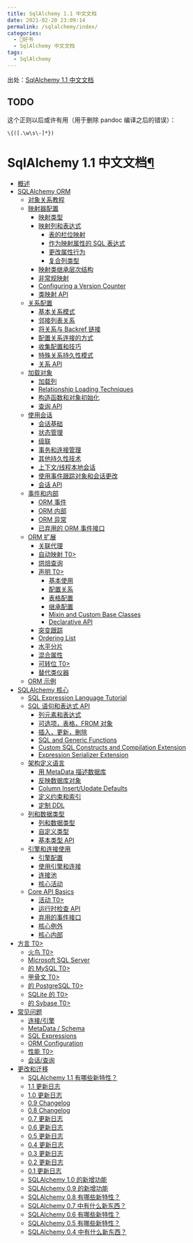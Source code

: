 ```yaml
---
title: SqlAlchemy 1.1 中文文档
date: 2021-02-20 23:09:14
permalink: /sqlalchemy/index/
categories:
  - 📖好书
  - SqlAlchemy 中文文档
tags:
  - SqlAlchemy
---
```

出处：[SqlAlchemy 1.1 中文文档](https://usyiyi.github.io/sqlalchemy-docs-zh/)
## TODO
这个正则以后或许有用（用于删除 pandoc 编译之后的错误）：
```plain
\{([.\w\s\-]*})
```

SqlAlchemy 1.1 中文文档[¶](#table-of-contents "Permalink to this headline")
===========================================================================

-   [概述](intro.html)
-   [SQLAlchemy ORM](orm/index.html)
    -   [对象关系教程](orm/tutorial.html)
    -   [映射器配置](orm/mapper_config.html)
        -   [映射类型](orm/mapping_styles.html)
        -   [映射列和表达式](orm/scalar_mapping.html)
            -   [表的栏位映射](orm/mapping_columns.html)
            -   [作为映射属性的 SQL 表达式](orm/mapped_sql_expr.html)
            -   [更改属性行为](orm/mapped_attributes.html)
            -   [复合列类型](orm/composites.html)
        -   [映射类继承层次结构](orm/inheritance.html)
        -   [非常规映射](orm/nonstandard_mappings.html)
        -   [Configuring a Version Counter](orm/versioning.html)
        -   [类映射 API](orm/mapping_api.html)
    -   [关系配置](orm/relationships.html)
        -   [基本关系模式](orm/basic_relationships.html)
        -   [邻接列表关系](orm/self_referential.html)
        -   [将关系与 Backref 链接](orm/backref.html)
        -   [配置关系连接的方式](orm/join_conditions.html)
        -   [收集配置和技巧](orm/collections.html)
        -   [特殊关系持久性模式](orm/relationship_persistence.html)
        -   [关系 API](orm/relationship_api.html)
    -   [加载对象](orm/loading_objects.html)
        -   [加载列](orm/loading_columns.html)
        -   [Relationship Loading
            Techniques](orm/loading_relationships.html)
        -   [构造函数和对象初始化](orm/constructors.html)
        -   [查询 API](orm/query.html)
    -   [使用会话](orm/session.html)
        -   [会话基础](orm/session_basics.html)
        -   [状态管理](orm/session_state_management.html)
        -   [级联](orm/cascades.html)
        -   [事务和连接管理](orm/session_transaction.html)
        -   [其他持久性技术](orm/persistence_techniques.html)
        -   [上下文/线程本地会话](orm/contextual.html)
        -   [使用事件跟踪对象和会话更改](orm/session_events.html)
        -   [会话 API](orm/session_api.html)
    -   [事件和内部](orm/extending.html)
        -   [ORM 事件](orm/events.html)
        -   [ORM 内部](orm/internals.html)
        -   [ORM 异常](orm/exceptions.html)
        -   [已弃用的 ORM 事件接口](orm/deprecated.html)
    -   [ORM 扩展](orm/extensions/index.html)
        -   [关联代理](orm/extensions/associationproxy.html)
        -   [自动映射 T0\>](orm/extensions/automap.html)
        -   [烘焙查询](orm/extensions/baked.html)
        -   [声明 T0\>](orm/extensions/declarative/index.html)
            -   [基本使用](orm/extensions/declarative/basic_use.html)
            -   [配置关系](orm/extensions/declarative/relationships.html)
            -   [表格配置](orm/extensions/declarative/table_config.html)
            -   [继承配置](orm/extensions/declarative/inheritance.html)
            -   [Mixin and Custom Base
                Classes](orm/extensions/declarative/mixins.html)
            -   [Declarative API](orm/extensions/declarative/api.html)
        -   [突变跟踪](orm/extensions/mutable.html)
        -   [Ordering List](orm/extensions/orderinglist.html)
        -   [水平分片](orm/extensions/horizontal_shard.html)
        -   [混合属性](orm/extensions/hybrid.html)
        -   [可转位 T0\>](orm/extensions/indexable.html)
        -   [替代类仪器](orm/extensions/instrumentation.html)
    -   [ORM 示例](orm/examples.html)
-   [SQLAlchemy 核心](core/index.html)
    -   [SQL Expression Language Tutorial](core/tutorial.html)
    -   [SQL 语句和表达式 API](core/expression_api.html)
        -   [列元素和表达式](core/sqlelement.html)
        -   [可选项，表格，FROM 对象](core/selectable.html)
        -   [插入，更新，删除](core/dml.html)
        -   [SQL and Generic Functions](core/functions.html)
        -   [Custom SQL Constructs and Compilation
            Extension](core/compiler.html)
        -   [Expression Serializer Extension](core/serializer.html)
    -   [架构定义语言](core/schema.html)
        -   [用 MetaData 描述数据库](core/metadata.html)
        -   [反映数据库对象](core/reflection.html)
        -   [Column Insert/Update Defaults](core/defaults.html)
        -   [定义约束和索引](core/constraints.html)
        -   [定制 DDL](core/ddl.html)
    -   [列和数据类型](core/types.html)
        -   [列和数据类型](core/type_basics.html)
        -   [自定义类型](core/custom_types.html)
        -   [基本类型 API](core/type_api.html)
    -   [引擎和连接使用](core/engines_connections.html)
        -   [引擎配置](core/engines.html)
        -   [使用引擎和连接](core/connections.html)
        -   [连接池](core/pooling.html)
        -   [核心活动](core/events.html)
    -   [Core API Basics](core/api_basics.html)
        -   [活动 T0\>](core/event.html)
        -   [运行时检查 API](core/inspection.html)
        -   [弃用的事件接口](core/interfaces.html)
        -   [核心例外](core/exceptions.html)
        -   [核心内部](core/internals.html)
-   [方言 T0\>](dialects/index.html)
    -   [火鸟 T0\>](dialects/firebird.html)
    -   [Microsoft SQL Server](dialects/mssql.html)
    -   [的 MySQL T0\>](dialects/mysql.html)
    -   [甲骨文 T0\>](dialects/oracle.html)
    -   [的 PostgreSQL T0\>](dialects/postgresql.html)
    -   [SQLite 的 T0\>](dialects/sqlite.html)
    -   [的 Sybase T0\>](dialects/sybase.html)
-   [常见问题](faq/index.html)
    -   [连接/引擎](faq/connections.html)
    -   [MetaData / Schema](faq/metadata_schema.html)
    -   [SQL Expressions](faq/sqlexpressions.html)
    -   [ORM Configuration](faq/ormconfiguration.html)
    -   [性能 T0\>](faq/performance.html)
    -   [会话/查询](faq/sessions.html)
-   [更改和迁移](changelog/index.html)
    -   [SQLAlchemy 1.1 有哪些新特性？](changelog/migration_11.html)
    -   [1.1 更新日志](changelog/changelog_11.html)
    -   [1.0 更新日志](changelog/changelog_10.html)
    -   [0.9 Changelog](changelog/changelog_09.html)
    -   [0.8 Changelog](changelog/changelog_08.html)
    -   [0.7 更新日志](changelog/changelog_07.html)
    -   [0.6 更新日志](changelog/changelog_06.html)
    -   [0.5 更新日志](changelog/changelog_05.html)
    -   [0.4 更新日志](changelog/changelog_04.html)
    -   [0.3 更新日志](changelog/changelog_03.html)
    -   [0.2 更新日志](changelog/changelog_02.html)
    -   [0.1 更新日志](changelog/changelog_01.html)
    -   [SQLAlchemy 1.0 的新增功能](changelog/migration_10.html)
    -   [SQLAlchemy 0.9 的新增功能](changelog/migration_09.html)
    -   [SQLAlchemy 0.8 有哪些新特性？](changelog/migration_08.html)
    -   [SQLAlchemy 0.7 中有什么新东西？](changelog/migration_07.html)
    -   [SQLAlchemy 0.6 有哪些新特性？](changelog/migration_06.html)
    -   [SQLAlchemy 0.5 有哪些新特性？](changelog/migration_05.html)
    -   [SQLAlchemy 0.4 中有什么新东西？](changelog/migration_04.html)

